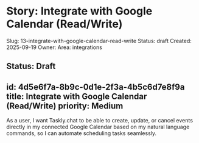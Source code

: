 # Story: Integrate with Google Calendar (Read/Write)
Slug: 13-integrate-with-google-calendar-read-write
Status: draft
Created: 2025-09-19
Owner: 
Area: integrations

Status: Draft
---
id: 4d5e6f7a-8b9c-0d1e-2f3a-4b5c6d7e8f9a
title: Integrate with Google Calendar (Read/Write)
priority: Medium
---
As a user, I want Taskly.chat to be able to create, update, or cancel events directly in my connected Google Calendar based on my natural language commands, so I can automate scheduling tasks seamlessly.
